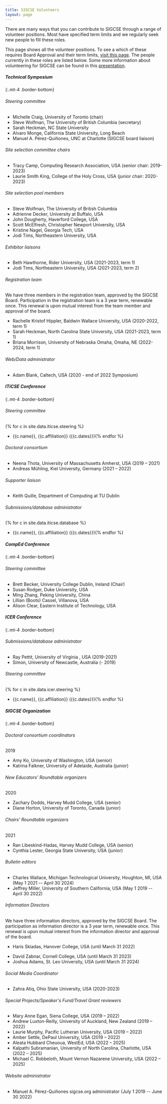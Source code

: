 ```yaml
---
title: SIGCSE Volunteers
layout: page 
---
```


There are many ways that you can contribute to SIGCSE through a range of volunteer positions. Most have specified term limits and we regularly seek new people to fill these roles.

This page shows all the volunteer positions. To see a which of these requires Board Approval and their term limits, [visit this page](../policies/approval.html). The people currently in these roles are listed below. Some more information about volunteering for SIGCSE can be found in this [presentation](../files/documents/pdfs/How%20to%20Volunteer%20with%20SIGCSE%202019.pdf).
##### Technical Symposium
{:.mt-4 .border-bottom}

###### Steering committee

- Michelle Craig, University of Toronto (chair)
- Steve Wolfman, The University of British Columbia (secretary)
- Sarah Heckman, NC State University 
- Alvaro Monge, California State University, Long Beach
- Manuel A. Pérez-Quiñones, UNC at Charlotte (SIGCSE board liaison)

###### Site selection committee chairs

-   Tracy Camp, Computing Research Association, USA (senior chair: 2019-2023)
-	Laurie Smith King, College of the Holy Cross, USA (junior chair: 2020-2023)

###### Site selection pool members

- Steve Wolfman, The University of British Columbia
- Adrienne Decker, University at Buffalo, USA
- John Dougherty, Haverford College, USA
- Scott McElfresh, Christopher Newport University, USA
- Kristine Nagel, Georgia Tech, USA
- Jodi Tims, Northeastern University, USA

###### Exhibitor liaisons

-   Beth Hawthorne, Rider University, USA (2021-2023, term 1)
-   Jodi Tims, Northeastern University, USA (2021-2023, term 2)

###### Registration team

We have three members in the registration team, approved by the SIGCSE Board. Participation in the registration team is a 3 year term, renewable once. This renewal is upon mutual interest from the team member and approval of the board.

- Rachelle Kristof Hippler, Baldwin Wallace University, USA (2020-2022, term 1)
- Sarah Heckman, North Carolina State University, USA (2021-2023, term 1)
- Briana Morrison, University of Nebraska Omaha, Omaha, NE (2022-2024, term 1)

###### Web/Data administrator

-   Adam Blank, Caltech, USA (2020 - end of 2022 Symposium)

##### ITiCSE Conference
{:.mt-4 .border-bottom}

###### Steering committee

{% for c in site.data.iticse.steering %}
- {{c.name}}, {{c.affiliation}} ({{c.dates}}){% endfor %}

###### Doctoral consortium

- Neena Thota, University of Massachusetts Amherst, USA (2019 – 2021)
- Andreas Mühling, Kiel University, Germany (2021 – 2022)

###### Supporter liaison

- Keith Quille, Department of Computing at TU Dublin

###### Submissions/database administrator

{% for c in site.data.iticse.database %}
- {{c.name}}, {{c.affiliation}} ({{c.dates}}){% endfor %}


##### CompEd Conference
{:.mt-4 .border-bottom}

###### Steering committee

-   Brett Becker, University College Dublin, Ireland (Chair)
-   Susan Rodger, Duke University, USA
-   Ming Zhang, Peking University, China
-   Lillian (Boots) Cassel, Villanova, USA
-   Alison Clear, Eastern Institute of Technology, USA

##### ICER Conference
{:.mt-4 .border-bottom}

###### Submissions/database administrator

-   Ray Pettit, University of Virginia , USA (2019-2021)
-   Simon, University of Newcastle, Australia (- 2019)

###### Steering committee

{% for c in site.data.icer.steering %}
- {{c.name}}, {{c.affiliation}} ({{c.dates}}){% endfor %}


##### SIGCSE Organization
{:.mt-4 .border-bottom}

###### Doctoral consortium coordinators
2019
-   Amy Ko, University of Washington, USA (senior)
-   Katrina Falkner, University of Adelaide, Australia (junior)

###### New Educators' Roundtable organizers
2020
-   Zachary Dodds, Harvey Mudd College, USA (senior)
-   Diane Horton, University of Toronto, Canada (junior)

###### Chairs' Roundtable organizers
2021
-   Ran Libeskind-Hadas, Harvey Mudd College, USA (senior)
-   Cynthia Lester, Georgia State University, USA (junior)


###### Bulletin editors

-   Charles Wallace, Michigan Technological University, Houghton, MI, USA (May 1 2021 -- April 30 2024)
-   Jeffrey Miller, University of Southern California, USA (May 1 2019
    -- April 30 2022)

###### Information Directors

We have three information directors, approved by the SIGCSE Board. The participation as information director is a 3 year term, renewable once. This renewal is upon mutual interest from the information director and approval of the board.

<!-- - Samuel A. Rebelsky, Grinnell College, USA (until March 31 2021) -->
 - Haris Skiadas, Hanover College, USA (until March 31 2022)
<!-- Newly elected members (Feb 2021). -->
- David Zabnar, Cornell College, USA (until March 31 2023)
- Joshua Adams, St. Leo University, USA (until March 31 2024)


###### Social Media Coordinator

-   Zahra Atiq, Ohio State University, USA (2020-2023)

###### Special Projects/Speaker's Fund/Travel Grant reviewers

- Mary Anne Egan, Siena College, USA (2019 – 2022)
- Andrew Luxton-Reilly, University of Auckland, New Zealand (2019 – 2022)
- Laurie Murphy, Pacific Lutheran University, USA (2019 – 2022)
- Amber Settle, DePaul University, USA (2019 – 2022)
- Aleata Hubbard Cheuoua, WestEd, USA (2022 – 2025)
- Kalpathi Subramanian, University of North Carolina, Charlotte, USA (2022 – 2025)
- Michael C. Robbeloth, Mount Vernon Nazarene University, USA (2022 – 2025)

###### Website administrator

-   Manuel A. Pérez-Quiñones sigcse.org administrator (July 1 2019 -- June 30 2022)

